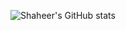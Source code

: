 ![Shaheer's GitHub stats](https://github-readme-stats.vercel.app/api?username=shaheerkp&count_private=true)
